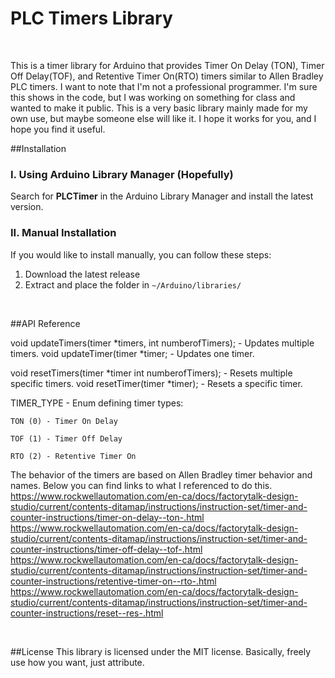 # PLC Timers Library
<br/>

This is a timer library for Arduino that provides Timer On Delay (TON), Timer Off Delay(TOF), and Retentive Timer On(RTO) timers similar to Allen Bradley PLC timers.
I want to note that I'm not a professional programmer. I'm sure this shows in the code, but I was working on something for class and wanted to make it public. This is a very basic library mainly made for my own use, but maybe someone else will like it. I hope it works for you, and I hope you find it useful.
<br/>

##Installation
### I. Using Arduino Library Manager (Hopefully)
Search for **PLCTimer** in the Arduino Library Manager and install the latest version.

### II. Manual Installation

If you would like to install manually, you can follow these steps:

1. Download the latest release
2. Extract and place the folder in `~/Arduino/libraries/`

<br/>

##API Reference

void updateTimers(timer *timers, int numberofTimers); - Updates multiple timers.
void updateTimer(timer *timer; - Updates one timer.

void resetTimers(timer *timer int numberofTimers); - Resets multiple specific timers.
void resetTimer(timer *timer); - Resets a specific timer.

TIMER_TYPE - Enum defining timer types:

	TON (0) - Timer On Delay

	TOF (1) - Timer Off Delay

	RTO (2) - Retentive Timer On

The behavior of the timers are based on Allen Bradley timer behavior and names. Below you can find links to what I referenced to do this.
https://www.rockwellautomation.com/en-ca/docs/factorytalk-design-studio/current/contents-ditamap/instructions/instruction-set/timer-and-counter-instructions/timer-on-delay--ton-.html
https://www.rockwellautomation.com/en-ca/docs/factorytalk-design-studio/current/contents-ditamap/instructions/instruction-set/timer-and-counter-instructions/timer-off-delay--tof-.html
https://www.rockwellautomation.com/en-ca/docs/factorytalk-design-studio/current/contents-ditamap/instructions/instruction-set/timer-and-counter-instructions/retentive-timer-on--rto-.html
https://www.rockwellautomation.com/en-ca/docs/factorytalk-design-studio/current/contents-ditamap/instructions/instruction-set/timer-and-counter-instructions/reset--res-.html

<br/>

##License
This library is licensed under the MIT license. Basically, freely use how you want, just attribute.


